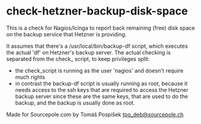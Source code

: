 check-hetzner-backup-disk-space
===============================

This is a check for Nagios/Icinga to report back remaining (free) disk space on the backup service that Hetzner is providing.

It assumes that there's a /usr/local/bin/backup-df script, which executes the actual 'df' on Hetzner's backup server. The actual checking is separated from the check_ script, to keep privileges split:

 - the check_script is running as the user 'nagios' and doesn't require much rights
 - in contrast the backup-df script is usually running as root, because it needs access to the ssh keys that are required to access the Hetzner backup server since these are the same keys, that are used to do the backup, and the backup is usually done as root.
 
Made for Sourcepole.com by Tomáš Pospíšek <tpo_deb@sourcepole.ch>
